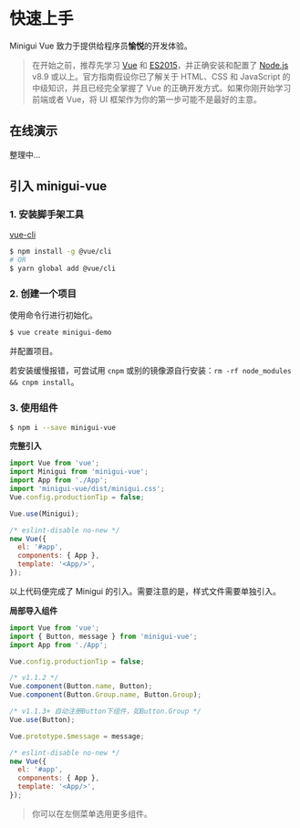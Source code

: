 # 快速上手

Minigui Vue 致力于提供给程序员**愉悦**的开发体验。

> 在开始之前，推荐先学习 [Vue](https://cn.vuejs.org/) 和 [ES2015](http://babeljs.io/docs/learn-es2015/)，并正确安装和配置了 [Node.js](https://nodejs.org/) v8.9 或以上。官方指南假设你已了解关于 HTML、CSS 和 JavaScript 的中级知识，并且已经完全掌握了 Vue 的正确开发方式。如果你刚开始学习前端或者 Vue，将 UI 框架作为你的第一步可能不是最好的主意。


## 在线演示

整理中...

## 引入 minigui-vue

### 1. 安装脚手架工具

[vue-cli](https://github.com/vuejs/vue-cli)

```bash
$ npm install -g @vue/cli
# OR
$ yarn global add @vue/cli
```

### 2. 创建一个项目

使用命令行进行初始化。

```bash
$ vue create minigui-demo
```

并配置项目。

若安装缓慢报错，可尝试用 `cnpm` 或别的镜像源自行安装：`rm -rf node_modules && cnpm install`。

### 3. 使用组件

```bash
$ npm i --save minigui-vue
```

**完整引入**

```jsx
import Vue from 'vue';
import Minigui from 'minigui-vue';
import App from './App';
import 'minigui-vue/dist/minigui.css';
Vue.config.productionTip = false;

Vue.use(Minigui);

/* eslint-disable no-new */
new Vue({
  el: '#app',
  components: { App },
  template: '<App/>',
});
```

以上代码便完成了 Minigui 的引入。需要注意的是，样式文件需要单独引入。

**局部导入组件**

```jsx
import Vue from 'vue';
import { Button, message } from 'minigui-vue';
import App from './App';

Vue.config.productionTip = false;

/* v1.1.2 */
Vue.component(Button.name, Button);
Vue.component(Button.Group.name, Button.Group);

/* v1.1.3+ 自动注册Button下组件，如Button.Group */
Vue.use(Button);

Vue.prototype.$message = message;

/* eslint-disable no-new */
new Vue({
  el: '#app',
  components: { App },
  template: '<App/>',
});
```

> 你可以在左侧菜单选用更多组件。
